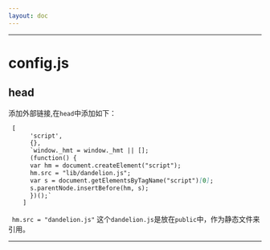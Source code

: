 ```yaml
---
layout: doc
---
```


---

# config.js

## head
添加外部链接,在`head`中添加如下：
```md
 [
      'script',
      {},
      `window._hmt = window._hmt || [];
      (function() {
      var hm = document.createElement("script");
      hm.src = "lib/dandelion.js";
      var s = document.getElementsByTagName("script")[0];
      s.parentNode.insertBefore(hm, s);
      })();`
    ]

```
` hm.src = "dandelion.js"` 这个`dandelion.js`是放在`public`中，作为静态文件来引用。


---

